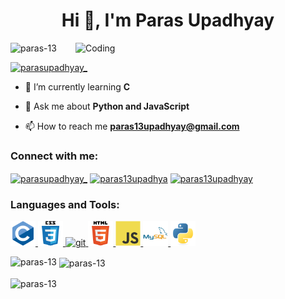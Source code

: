 <h1 align="center">Hi 👋, I'm Paras Upadhyay</h1>
<!-- <h3 align="center">A passionate competetive programer and coder</h3> -->
<img align="right" alt="Coding" width="400" src="https://media.tenor.com/2uyENRmiUt0AAAAC/coding.gif">
<p align="left"> <img src="https://komarev.com/ghpvc/?username=paras-13&label=Profile%20views&color=0e75b6&style=flat" alt="paras-13" /> </p>

<p align="left"> <a href="https://twitter.com/parasupadhyay_" target="blank"><img src="https://img.shields.io/twitter/follow/parasupadhyay_?logo=twitter&style=for-the-badge" alt="parasupadhyay_" /></a> </p>

- 🌱 I’m currently learning **C**

- 💬 Ask me about **Python and JavaScript**

- 📫 How to reach me **paras13upadhyay@gmail.com**

<h3 align="left">Connect with me:</h3>
<p align="left">
<a href="https://twitter.com/parasupadhyay_" target="blank"><img align="center" src="https://raw.githubusercontent.com/rahuldkjain/github-profile-readme-generator/master/src/images/icons/Social/twitter.svg" alt="parasupadhyay_" height="30" width="40" /></a>
<a href="https://www.codechef.com/users/paras13upadhya" target="blank"><img align="center" src="https://cdn.jsdelivr.net/npm/simple-icons@3.1.0/icons/codechef.svg" alt="paras13upadhya" height="30" width="40" /></a>
<a href="https://www.hackerrank.com/paras13upadhyay" target="blank"><img align="center" src="https://raw.githubusercontent.com/rahuldkjain/github-profile-readme-generator/master/src/images/icons/Social/hackerrank.svg" alt="paras13upadhyay" height="30" width="40" /></a>
</p>

<h3 align="left">Languages and Tools:</h3>
<p align="left"> <a href="https://www.cprogramming.com/" target="_blank" rel="noreferrer"> <img src="https://raw.githubusercontent.com/devicons/devicon/master/icons/c/c-original.svg" alt="c" width="40" height="40"/> </a> <a href="https://www.w3schools.com/css/" target="_blank" rel="noreferrer"> <img src="https://raw.githubusercontent.com/devicons/devicon/master/icons/css3/css3-original-wordmark.svg" alt="css3" width="40" height="40"/> </a> <a href="https://git-scm.com/" target="_blank" rel="noreferrer"> <img src="https://www.vectorlogo.zone/logos/git-scm/git-scm-icon.svg" alt="git" width="40" height="40"/> </a> <a href="https://www.w3.org/html/" target="_blank" rel="noreferrer"> <img src="https://raw.githubusercontent.com/devicons/devicon/master/icons/html5/html5-original-wordmark.svg" alt="html5" width="40" height="40"/> </a> <a href="https://developer.mozilla.org/en-US/docs/Web/JavaScript" target="_blank" rel="noreferrer"> <img src="https://raw.githubusercontent.com/devicons/devicon/master/icons/javascript/javascript-original.svg" alt="javascript" width="40" height="40"/> </a> <a href="https://www.mysql.com/" target="_blank" rel="noreferrer"> <img src="https://raw.githubusercontent.com/devicons/devicon/master/icons/mysql/mysql-original-wordmark.svg" alt="mysql" width="40" height="40"/> </a> <a href="https://www.python.org" target="_blank" rel="noreferrer"> <img src="https://raw.githubusercontent.com/devicons/devicon/master/icons/python/python-original.svg" alt="python" width="40" height="40"/> </a> </p>

<p><img align="left" src="https://github-readme-stats.vercel.app/api/top-langs?username=paras-13&show_icons=true&locale=en&layout=compact" alt="paras-13" /></p>

<p>&nbsp;<img align="center" src="https://github-readme-stats.vercel.app/api?username=paras-13&show_icons=true&locale=en" alt="paras-13" /></p>

<p><img align="center" src="https://github-readme-streak-stats.herokuapp.com/?user=paras-13&" alt="paras-13" /></p>
